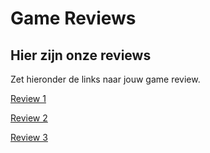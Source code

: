 # Game Reviews

## Hier zijn onze reviews

Zet hieronder de links naar jouw game review.

[Review 1](review1.md)

[Review 2](Review2.md)

[Review 3](Review-3.md)
